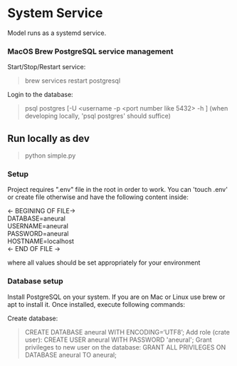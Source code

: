 # System Service
Model runs as a systemd service.

### MacOS Brew PostgreSQL service management
Start/Stop/Restart service:
> brew services restart postgresql

Login to the database:
> psql postgres [-U <username -p <port number like 5432> -h <hostname like localhost>]
(when developing locally, 'psql postgres' should suffice)

## Run locally as dev
> python simple.py

### Setup
Project requires ".env" file in the root in order to work.
You can 'touch .env' or create file otherwise and have the following content inside:

<- BEGINING OF FILE-><br/>
DATABASE=aneural<br/>
USERNAME=aneural<br/>
PASSWORD=aneural<br/>
HOSTNAME=localhost<br/>
<- END OF FILE -><br/>

where all values should be set appropriately for your environment

### Database setup

Install PostgreSQL on your system.
If you are on Mac or Linux use brew or apt to install it.
Once installed, execute following commands:

Create database:
> CREATE DATABASE aneural   WITH ENCODING=‘UTF8’;
Add role (crate user):
> CREATE USER aneural WITH PASSWORD 'aneural';
Grant privileges to new user on the database:
> GRANT ALL PRIVILEGES ON DATABASE aneural TO aneural;
